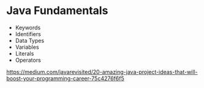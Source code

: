 # Java Fundamentals

- Keywords
- Identifiers
- Data Types
- Variables
- Literals
- Operators


https://medium.com/javarevisited/20-amazing-java-project-ideas-that-will-boost-your-programming-career-75c4276f6f5
